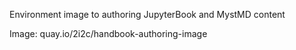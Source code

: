 Environment image to authoring JupyterBook and MystMD content


Image: quay.io/2i2c/handbook-authoring-image
